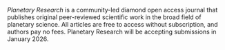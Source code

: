 *Planetary Research* is a community-led diamond open access journal that publishes original peer-reviewed scientific work in the broad field of planetary science. All articles are free to access without subscription, and authors pay no fees. Planetary Research will be accepting submissions in January 2026.
